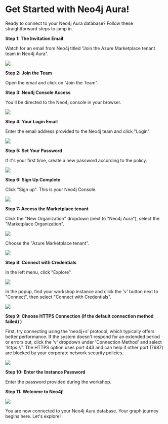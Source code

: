 # Get Started with Neo4j Aura! 

Ready to connect to your Neo4j Aura database? Follow these straightforward steps to jump in.

**Step 1: The Invitation Email**

Watch for an email from Neo4j titled "Join the Azure Marketplace tenant team in Neo4j Aura".

![](images/21.png)

**Step 2: Join the Team**

Open the email and click on "Join the Team".

**Step 3: Neo4j Console Access**

You'll be directed to the Neo4j console in your browser.

![](images/22.png)

**Step 4: Your Login Email**

Enter the email address provided to the Neo4j team and click "Login".

![](images/23.png)

**Step 5: Set Your Password**

If it's your first time, create a new password according to the policy.

![](images/24.png)

**Step 6: Sign Up Complete**

Click "Sign up". This is your Neo4j Console.

![](images/25.png)

**Step 7: Access the Marketplace tenant**

Click the "New Organization" dropdown (next to "Neo4j Aura"), select the "Marketplace Organization".

![](images/26.png)

Choose the "Azure Marketplace tenant".

![](images/27.png)

**Step 8: Connect with Credentials**

In the left menu, click "Explore". 

![](images/28.png)

In the popup, find your workshop instance and click the 'v' button next to "Connect", then select "Connect with Credentials".

![](images/29.png)

**Step 9: Choose HTTPS Connection (if the default connection method failed) )**

First, try connecting using the 'neo4j+s' protocol, which typically offers better performance. If the system doesn't respond for an extended period or errors out, click the 'v' dropdown under 'Connection Method' and select 'https://'. The HTTPS option uses port 443 and can help if other port (7687) are blocked by your corporate network security policies.  

![](images/30.png)

**Step 10: Enter the Instance Password**

Enter the password provided during the workshop.

**Step 11: Welcome to Neo4j!**

![](images/31.png)

You are now connected to your Neo4j Aura database. Your graph journey begins here. Let's explore!
